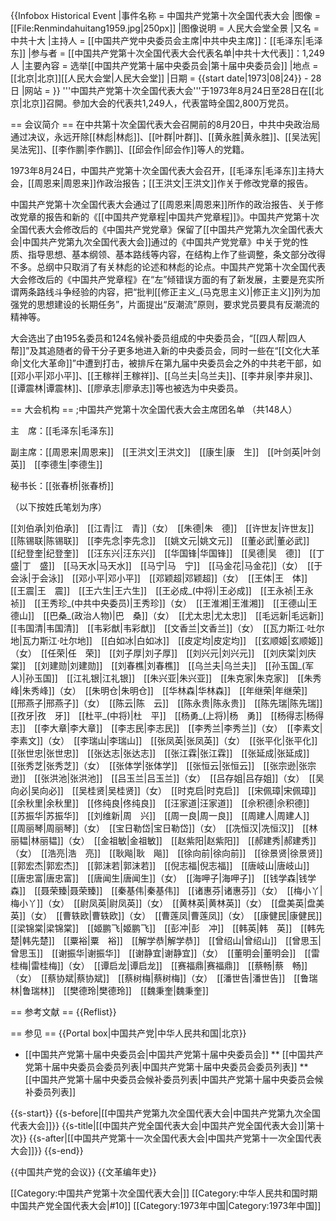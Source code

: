 {{Infobox Historical Event
|事件名称   = 中国共产党第十次全国代表大会
|图像       = [[File:Renmindahuitang1959.jpg|250px]]
|图像说明   = 人民大会堂全景
|又名       = 中共十大
|主持人     = [[中国共产党中央委员会主席|中共中央主席]]：[[毛泽东|毛泽东]]
|参与者     = [[中国共产党第十次全国代表大会代表名单|中共十大代表]]：1,249人
|主要內容   = 选举[[中国共产党第十届中央委员会|第十届中央委员会]]
|地点       = [[北京|北京]][[人民大会堂|人民大会堂]]
|日期       = {{start date|1973|08|24}} - 28日
|网站       = 
}}
'''中国共产党第十次全国代表大会'''于1973年8月24日至28日在[[北京|北京]]召開。參加大会的代表共1,249人，代表當時全国2,800万党员。

== 会议简介 ==
在中共第十次全国代表大会召開前的8月20日，中共中央政治局通过决议，永远开除[[林彪|林彪]]、[[叶群|叶群]]、[[黄永胜|黄永胜]]、[[吴法宪|吴法宪]]、[[李作鹏|李作鹏]]、[[邱会作|邱会作]]等人的党籍。

1973年8月24日，中国共产党第十次全国代表大会召开，[[毛泽东|毛泽东]]主持大会，[[周恩来|周恩来]]作政治报告；[[王洪文|王洪文]]作关于修改党章的报告。

中国共产党第十次全国代表大会通过了[[周恩来|周恩来]]所作的政治报告、关于修改党章的报告和新的《[[中国共产党章程|中国共产党章程]]》。中国共产党第十次全国代表大会修改后的《中国共产党党章》保留了[[中国共产党第九次全国代表大会|中国共产党第九次全国代表大会]]通过的《中国共产党党章》中关于党的性质、指导思想、基本纲领、基本路线等内容，在结构上作了些调整，条文部分改得不多。总纲中只取消了有关林彪的论述和林彪的论点。中国共产党第十次全国代表大会修改后的《中国共产党章程》在“左”倾错误方面的有了新发展，主要是充实所谓两条路线斗争经验的内容，把“批判[[修正主义_(马克思主义)|修正主义]]列为加强党的思想建设的长期任务”，片面提出“反潮流”原则，要求党员要具有反潮流的精神等。 

大会选出了由195名委员和124名候补委员组成的中央委员会，“[[四人帮|四人帮]]”及其追随者的骨干分子更多地进入新的中央委员会，同时一些在“[[文化大革命|文化大革命]]”中遭到打击，被排斥在第九届中央委员会之外的中共老干部，如[[邓小平|邓小平]]、[[王稼祥|王稼祥]]、[[乌兰夫|乌兰夫]]、[[李井泉|李井泉]]、[[谭震林|谭震林]]、[[廖承志|廖承志]]等也被选为中央委员。

== 大会机构 ==
;中国共产党第十次全国代表大会主席团名单
（共148人）

主　席：[[毛泽东|毛泽东]]

副主席：[[周恩来|周恩来]]　[[王洪文|王洪文]]　[[康生|康　生]]　[[叶剑英|叶剑英]]　[[李德生|李德生]]

秘书长：[[张春桥|张春桥]]

（以下按姓氏笔划为序）

[[刘伯承|刘伯承]]　[[江青|江　青]]（女）　[[朱德|朱　德]]　[[许世友|许世友]]　[[陈锡联|陈锡联]]　[[李先念|李先念]]　[[姚文元|姚文元]]　[[董必武|董必武]]　[[纪登奎|纪登奎]]　[[汪东兴|汪东兴]]　[[华国锋|华国锋]]　[[吴德|吴　德]]　[[丁盛|丁　盛]]　[[马天水|马天水]]　[[马宁|马　宁]]　[[马金花|马金花]]（女）　[[于会泳|于会泳]]　[[邓小平|邓小平]]　[[邓颖超|邓颖超]]（女）　[[王体|王　体]]　[[王震|王　震]]　[[王六生|王六生]]　[[王必成_(中将)|王必成]]　[[王永祯|王永祯]]　[[王秀珍_(中共中央委员)|王秀珍]]（女）　[[王淮湘|王淮湘]]　[[王德山|王德山]]　[[巴桑_(政治人物)|巴　桑]]（女）　[[尤太忠|尤太忠]]　[[毛远新|毛远新]]　[[韦国清|韦国清]]　[[韦彩猷|韦彩猷]]　[[文香兰|文香兰]]（女）　[[瓦力斯江·吐尔地|瓦力斯江·吐尔地]]　[[白如冰|白如冰]]　[[皮定均|皮定均]]　[[玄顺姬|玄顺姬]]（女）　[[任荣|任　荣]]　[[刘子厚|刘子厚]]　[[刘兴元|刘兴元]]　[[刘庆棠|刘庆棠]]　[[刘建勋|刘建勋]]　[[刘春樵|刘春樵]]　[[乌兰夫|乌兰夫]]　[[孙玉国_(军人)|孙玉国]]　[[江礼银|江礼银]]　[[朱兴亚|朱兴亚]]　[[朱克家|朱克家]]　[[朱秀峰|朱秀峰]]（女）　[[朱明仓|朱明仓]]　[[华林森|华林森]]　[[年继荣|年继荣]]　[[邢燕子|邢燕子]]（女）　[[陈云|陈　云]]　[[陈永贵|陈永贵]]　[[陈先瑞|陈先瑞]]　[[孜牙|孜　牙]]　[[杜平_(中将)|杜　平]]　[[杨勇_(上将)|杨　勇]]　[[杨得志|杨得志]]　[[李大章|李大章]]　[[李志民|李志民]]　[[李秀兰|李秀兰]]（女）　[[李素文|李素文]]（女）　[[李瑞山|李瑞山]]　[[张凤英|张凤英]]（女）　[[张平化|张平化]]　[[张世忠|张世忠]]　[[张达志|张达志]]　[[张江霖|张江霖]]　[[张延成|张延成]]　[[张秀芝|张秀芝]]（女）　[[张体学|张体学]]　[[张恒云|张恒云]]　[[张宗逊|张宗逊]]　[[张洪池|张洪池]]　[[吕玉兰|吕玉兰]]（女）　[[吕存姐|吕存姐]]（女）　[[吴向必|吴向必]]　[[吴桂贤|吴桂贤]]（女）　[[时克启|时克启]]　[[宋佩璋|宋佩璋]]　[[余秋里|余秋里]]　[[佟纯良|佟纯良]]　[[汪家道|汪家道]]　[[佘积德|佘积德]]　[[苏振华|苏振华]]　[[刘维新|周　兴]]　[[周一良|周一良]]　[[周建人|周建人]]　[[周丽琴|周丽琴]]（女）　[[宝日勒岱|宝日勒岱]]（女）　[[冼恒汉|冼恒汉]]　[[林丽韫|林丽韫]]（女）　[[金祖敏|金祖敏]]　[[赵紫阳|赵紫阳]]　[[郝建秀|郝建秀]]（女）　[[浩亮|浩　亮]]　[[耿飚|耿　飚]]　[[徐向前|徐向前]]　[[徐景贤|徐景贤]]　[[郭宏杰|郭宏杰]]　[[郭沫若|郭沫若]]　[[倪志福|倪志福]]　[[唐岐山|唐岐山]]　[[唐忠富|唐忠富]]　[[唐闻生|唐闻生]]（女）　[[海呷子|海呷子]]　[[钱学森|钱学森]]　[[聂荣臻|聂荣臻]]　[[秦基伟|秦基伟]]　[[诸惠芬|诸惠芬]]（女）　[[梅小丫|梅小丫]]（女）　[[尉凤英|尉凤英]]（女）　[[黄林英|黄林英]]（女）　[[盘美英|盘美英]]（女）　[[曹轶欧|曹轶欧]]（女）　[[曹莲凤|曹莲凤]]（女）　[[康健民|康健民]]　[[梁锦棠|梁锦棠]]　[[姬鹏飞|姬鹏飞]]　[[彭冲|彭　冲]]　[[韩英|韩　英]]　[[韩先楚|韩先楚]]　[[粟裕|粟　裕]]　[[解学恭|解学恭]]　[[曾绍山|曾绍山]]　[[曾思玉|曾思玉]]　[[谢振华|谢振华]]　[[谢静宜|谢静宜]]（女）　[[董明会|董明会]]　[[雷桂梅|雷桂梅]]（女）　[[谭启龙|谭启龙]]　[[赛福鼎|赛福鼎]]　[[蔡畅|蔡　畅]]（女）　[[蔡协斌|蔡协斌]]　[[蔡树梅|蔡树梅]]（女）　[[潘世告|潘世告]]　[[鲁瑞林|鲁瑞林]]　[[樊德玲|樊德玲]]　[[魏秉奎|魏秉奎]]

== 参考文献 ==
{{Reflist}}

== 参见 ==
{{Portal box|中国共产党|中华人民共和国|北京}}
* [[中国共产党第十届中央委员会|中国共产党第十届中央委员会]]
** [[中国共产党第十届中央委员会委员列表|中国共产党第十届中央委员会委员列表]]
** [[中国共产党第十届中央委员会候补委员列表|中国共产党第十届中央委员会候补委员列表]]

{{s-start}}
{{s-before|[[中国共产党第九次全国代表大会|中国共产党第九次全国代表大会]]}}
{{s-title|[[中国共产党全国代表大会|中国共产党全国代表大会]]|第十次}}
{{s-after|[[中国共产党第十一次全国代表大会|中国共产党第十一次全国代表大会]]}}
{{s-end}}

{{中国共产党的会议}}
{{文革编年史}}

[[Category:中国共产党第十次全国代表大会|]]
[[Category:中华人民共和国时期中国共产党全国代表大会|#10]]
[[Category:1973年中国|Category:1973年中国]]